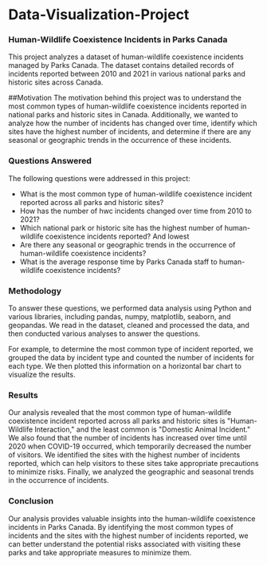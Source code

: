 # Data-Visualization-Project

### Human-Wildlife Coexistence Incidents in Parks Canada
This project analyzes a dataset of human-wildlife coexistence incidents managed by Parks Canada. The dataset contains detailed records of incidents reported between 2010 and 2021 in various national parks and historic sites across Canada.

##Motivation
The motivation behind this project was to understand the most common types of human-wildlife coexistence incidents reported in national parks and historic sites in Canada. Additionally, we wanted to analyze how the number of incidents has changed over time, identify which sites have the highest number of incidents, and determine if there are any seasonal or geographic trends in the occurrence of these incidents.

### Questions Answered
The following questions were addressed in this project:

   - What is the most common type of human-wildlife coexistence incident reported across all parks and historic sites?
   - How has the number of hwc incidents changed over time from 2010 to 2021?
   - Which national park or historic site has the highest number of human-wildlife coexistence incidents reported? And lowest
   - Are there any seasonal or geographic trends in the occurrence of human-wildlife coexistence incidents?
   - What is the average response time by Parks Canada staff to human-wildlife coexistence incidents?

### Methodology
To answer these questions, we performed data analysis using Python and various libraries, including pandas, numpy, matplotlib, seaborn, and geopandas. We read in the dataset, cleaned and processed the data, and then conducted various analyses to answer the questions.

For example, to determine the most common type of incident reported, we grouped the data by incident type and counted the number of incidents for each type. We then plotted this information on a horizontal bar chart to visualize the results.

### Results
Our analysis revealed that the most common type of human-wildlife coexistence incident reported across all parks and historic sites is "Human-Wildlife Interaction," and the least common is "Domestic Animal Incident." We also found that the number of incidents has increased over time until 2020 when COVID-19 occurred, which temporarily decreased the number of visitors. We identified the sites with the highest number of incidents reported, which can help visitors to these sites take appropriate precautions to minimize risks. Finally, we analyzed the geographic and seasonal trends in the occurrence of incidents.

### Conclusion
Our analysis provides valuable insights into the human-wildlife coexistence incidents in Parks Canada. By identifying the most common types of incidents and the sites with the highest number of incidents reported, we can better understand the potential risks associated with visiting these parks and take appropriate measures to minimize them.
